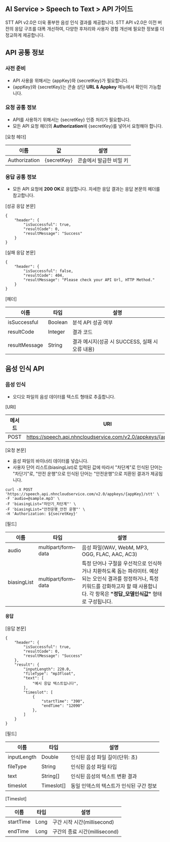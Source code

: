 ## AI Service > Speech to Text > API 가이드

STT API v2.0은 더욱 풍부한 음성 인식 결과를 제공합니다.
STT API v2.0은 이전 버전의 응답 구조를 대폭 개선하여, 다양한 후처리와 사용자 경험 개선에 필요한 정보를 더 정교하게 제공합니다.

## API 공통 정보

### 사전 준비

- API 사용을 위해서는 {appKey}와 {secretKey}가 필요합니다.
- {appKey}와 {secretKey}는 콘솔 상단 **URL & Appkey** 메뉴에서 확인이 가능합니다.

### 요청 공통 정보

- API를 사용하기 위해서는 {secretKey} 인증 처리가 필요합니다.
- 모든 API 요청 헤더의 **Authorization**에 {secretKey}를 넣어서 요청해야 합니다.

[요청 헤더]

| 이름 | 값 | 설명 |
|---|---|---|
| Authorization | {secretKey} | 콘솔에서 발급한 비밀 키 |

### 응답 공통 정보

- 모든 API 요청에 **200 OK**로 응답합니다. 자세한 응답 결과는 응답 본문의 헤더를 참고합니다.

[성공 응답 본문]

```
{
    "header": {
        "isSuccessful": true,
        "resultCode": 0,
        "resultMessage": "Success"
    }
}
```

[실패 응답 본문]
```
{
    "header": {
        "isSuccessful": false,
        "resultCode": 404,
        "resultMessage": "Please check your API Url, HTTP Method."
    }
}
```

[헤더]

| 이름 | 타입 | 설명 |
|---|---|---|
| isSuccessful | Boolean | 분석 API 성공 여부 |
| resultCode | Integer | 결과 코드 |
| resultMessage | String | 결과 메시지(성공 시 SUCCESS, 실패 시 오류 내용) |

## 음성 인식 API

### 음성 인식
- 오디오 파일의 음성 데이터를 텍스트 형태로 추출합니다.

[URI]

| 메서드 | URI |
|---|---|
| POST | https://speech.api.nhncloudservice.com/v2.0/appkeys/{appKey}/stt |

[요청 본문]

- 음성 파일의 바이너리 데이터를 넣습니다.
- 사용자 단어 리스트(biasingList)로 입력된 값에 따라서 "차단계"로 인식된 단어는 "차단기"로, "안전 운행"으로 인식된 단어는 "안전운행"으로 치환된 결과가 제공됩니다.

```
curl -X POST 'https://speech.api.nhncloudservice.com/v2.0/appkeys/{appKey}/stt' \
-F 'audio=@sample.mp3' \
-F 'biasingList="차단기_차단계"' \
-F 'biasingList="안전운행_안전 운행"' \ 
-H 'Authorization: ${secretKey}'
```

[필드]

| 이름 | 타입 | 설명                                                                                                                                                 |
|---|---|----------------------------------------------------------------------------------------------------------------------------------------------------|
| audio | multipart/form–data | 음성 파일(WAV, WebM, MP3, OGG, FLAC, AAC, AC3)                                                                                                         |
| biasingList | multipart/form–data | 특정 단어나 구절을 우선적으로 인식하거나 치환하도록 돕는 파라미터. 예상되는 오인식 결과를 정정하거나, 특정 키워드를 강화하고자 할 때 사용합니다. 각 항목은 **"정답_모델인식값"** 형태로 구성됩니다. |

#### 응답

[응답 본문]
```
{
    "header": {
        "isSuccessful": true,
        "resultCode": 0,
        "resultMessage": "Success"
    },
    "result": {
        "inputLength": 220.0,
        "fileType": "mp3float",
        "text": [
            "예시 응답 텍스트입니다",
        ],
        "timeslot": [
            {
                "startTime": "390",
                "endTime": "12090"
            },
        ]
    }
}
```


[필드]

| 이름 | 타입 | 설명 |
|---|---|---|
| inputLength | Double | 인식된 음성 파일 길이(단위: 초) |
| fileType | String | 인식된 음성 파일 타입 |
| text | String[] | 인식된 음성의 텍스트 변환 결과 |
| timeslot | Timeslot[] | 동일 인덱스의 텍스트가 인식된 구간 정보 |

[Timeslot]

| 이름 | 타입 | 설명 |
|---|---|---|
| startTime | Long | 구간 시작 시간(millisecond) |
| endTime | Long | 구간의 종료 시간(millisecond) |
